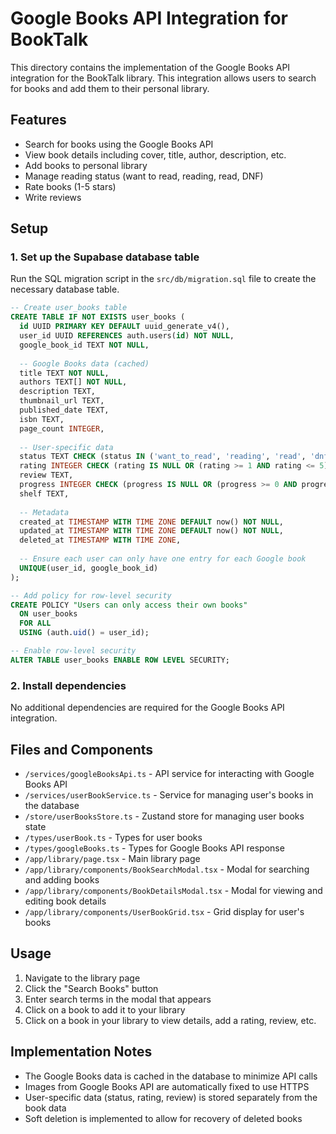 # Google Books API Integration for BookTalk

This directory contains the implementation of the Google Books API integration for the BookTalk library. This integration allows users to search for books and add them to their personal library.

## Features

- Search for books using the Google Books API
- View book details including cover, title, author, description, etc.
- Add books to personal library
- Manage reading status (want to read, reading, read, DNF)
- Rate books (1-5 stars)
- Write reviews

## Setup

### 1. Set up the Supabase database table

Run the SQL migration script in the `src/db/migration.sql` file to create the necessary database table.

```sql
-- Create user_books table
CREATE TABLE IF NOT EXISTS user_books (
  id UUID PRIMARY KEY DEFAULT uuid_generate_v4(),
  user_id UUID REFERENCES auth.users(id) NOT NULL,
  google_book_id TEXT NOT NULL,
  
  -- Google Books data (cached)
  title TEXT NOT NULL,
  authors TEXT[] NOT NULL,
  description TEXT,
  thumbnail_url TEXT,
  published_date TEXT,
  isbn TEXT,
  page_count INTEGER,
  
  -- User-specific data
  status TEXT CHECK (status IN ('want_to_read', 'reading', 'read', 'dnf')),
  rating INTEGER CHECK (rating IS NULL OR (rating >= 1 AND rating <= 5)),
  review TEXT,
  progress INTEGER CHECK (progress IS NULL OR (progress >= 0 AND progress <= 100)),
  shelf TEXT,
  
  -- Metadata
  created_at TIMESTAMP WITH TIME ZONE DEFAULT now() NOT NULL,
  updated_at TIMESTAMP WITH TIME ZONE DEFAULT now() NOT NULL,
  deleted_at TIMESTAMP WITH TIME ZONE,
  
  -- Ensure each user can only have one entry for each Google book
  UNIQUE(user_id, google_book_id)
);

-- Add policy for row-level security
CREATE POLICY "Users can only access their own books"
  ON user_books
  FOR ALL
  USING (auth.uid() = user_id);

-- Enable row-level security
ALTER TABLE user_books ENABLE ROW LEVEL SECURITY;
```

### 2. Install dependencies

No additional dependencies are required for the Google Books API integration.

## Files and Components

- `/services/googleBooksApi.ts` - API service for interacting with Google Books API
- `/services/userBookService.ts` - Service for managing user's books in the database
- `/store/userBooksStore.ts` - Zustand store for managing user books state
- `/types/userBook.ts` - Types for user books
- `/types/googleBooks.ts` - Types for Google Books API response
- `/app/library/page.tsx` - Main library page
- `/app/library/components/BookSearchModal.tsx` - Modal for searching and adding books
- `/app/library/components/BookDetailsModal.tsx` - Modal for viewing and editing book details
- `/app/library/components/UserBookGrid.tsx` - Grid display for user's books

## Usage

1. Navigate to the library page
2. Click the "Search Books" button
3. Enter search terms in the modal that appears
4. Click on a book to add it to your library
5. Click on a book in your library to view details, add a rating, review, etc.

## Implementation Notes

- The Google Books data is cached in the database to minimize API calls
- Images from Google Books API are automatically fixed to use HTTPS
- User-specific data (status, rating, review) is stored separately from the book data
- Soft deletion is implemented to allow for recovery of deleted books 